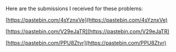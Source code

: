 Here are the submissions I received for these problems:

[https://pastebin.com/4sYznxVe](https://pastebin.com/4sYznxVe)

[https://pastebin.com/V29eJaTR](https://pastebin.com/V29eJaTR)

[https://pastebin.com/PPU8Ztvr](https://pastebin.com/PPU8Ztvr)

